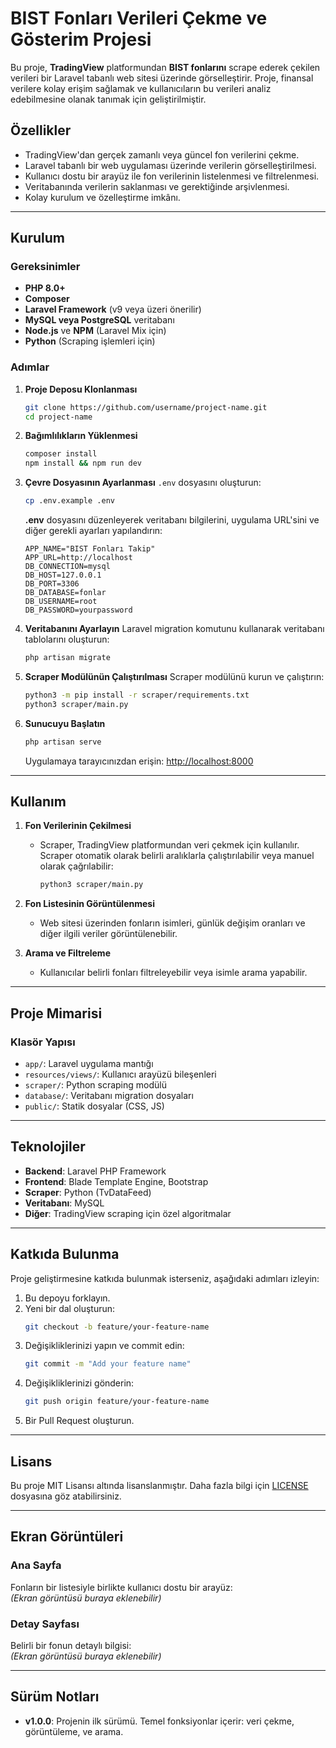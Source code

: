 
# BIST Fonları Verileri Çekme ve Gösterim Projesi

Bu proje, **TradingView** platformundan **BIST fonlarını** scrape ederek çekilen verileri bir Laravel tabanlı web sitesi üzerinde görselleştirir. Proje, finansal verilere kolay erişim sağlamak ve kullanıcıların bu verileri analiz edebilmesine olanak tanımak için geliştirilmiştir.

## Özellikler
- TradingView'dan gerçek zamanlı veya güncel fon verilerini çekme.
- Laravel tabanlı bir web uygulaması üzerinde verilerin görselleştirilmesi.
- Kullanıcı dostu bir arayüz ile fon verilerinin listelenmesi ve filtrelenmesi.
- Veritabanında verilerin saklanması ve gerektiğinde arşivlenmesi.
- Kolay kurulum ve özelleştirme imkânı.

---

## Kurulum

### Gereksinimler
- **PHP 8.0+**
- **Composer**
- **Laravel Framework** (v9 veya üzeri önerilir)
- **MySQL veya PostgreSQL** veritabanı
- **Node.js** ve **NPM** (Laravel Mix için)
- **Python** (Scraping işlemleri için)

### Adımlar

1. **Proje Deposu Klonlanması**
   ```bash
   git clone https://github.com/username/project-name.git
   cd project-name
   ```

2. **Bağımlılıkların Yüklenmesi**
   ```bash
   composer install
   npm install && npm run dev
   ```

3. **Çevre Dosyasının Ayarlanması**
   `.env` dosyasını oluşturun:
   ```bash
   cp .env.example .env
   ```
   **.env** dosyasını düzenleyerek veritabanı bilgilerini, uygulama URL'sini ve diğer gerekli ayarları yapılandırın:
   ```
   APP_NAME="BIST Fonları Takip"
   APP_URL=http://localhost
   DB_CONNECTION=mysql
   DB_HOST=127.0.0.1
   DB_PORT=3306
   DB_DATABASE=fonlar
   DB_USERNAME=root
   DB_PASSWORD=yourpassword
   ```

4. **Veritabanını Ayarlayın**
   Laravel migration komutunu kullanarak veritabanı tablolarını oluşturun:
   ```bash
   php artisan migrate
   ```

5. **Scraper Modülünün Çalıştırılması**
   Scraper modülünü kurun ve çalıştırın:
   ```bash
   python3 -m pip install -r scraper/requirements.txt
   python3 scraper/main.py
   ```

6. **Sunucuyu Başlatın**
   ```bash
   php artisan serve
   ```

   Uygulamaya tarayıcınızdan erişin: [http://localhost:8000](http://localhost:8000)

---

## Kullanım

1. **Fon Verilerinin Çekilmesi**
   - Scraper, TradingView platformundan veri çekmek için kullanılır. Scraper otomatik olarak belirli aralıklarla çalıştırılabilir veya manuel olarak çağrılabilir:
     ```bash
     python3 scraper/main.py
     ```

2. **Fon Listesinin Görüntülenmesi**
   - Web sitesi üzerinden fonların isimleri, günlük değişim oranları ve diğer ilgili veriler görüntülenebilir.

3. **Arama ve Filtreleme**
   - Kullanıcılar belirli fonları filtreleyebilir veya isimle arama yapabilir.

---

## Proje Mimarisi

### Klasör Yapısı
- `app/`: Laravel uygulama mantığı
- `resources/views/`: Kullanıcı arayüzü bileşenleri
- `scraper/`: Python scraping modülü
- `database/`: Veritabanı migration dosyaları
- `public/`: Statik dosyalar (CSS, JS)

---

## Teknolojiler
- **Backend**: Laravel PHP Framework
- **Frontend**: Blade Template Engine, Bootstrap
- **Scraper**: Python (TvDataFeed)
- **Veritabanı**: MySQL
- **Diğer**: TradingView scraping için özel algoritmalar

---

## Katkıda Bulunma
Proje geliştirmesine katkıda bulunmak isterseniz, aşağıdaki adımları izleyin:
1. Bu depoyu forklayın.
2. Yeni bir dal oluşturun:
   ```bash
   git checkout -b feature/your-feature-name
   ```
3. Değişikliklerinizi yapın ve commit edin:
   ```bash
   git commit -m "Add your feature name"
   ```
4. Değişikliklerinizi gönderin:
   ```bash
   git push origin feature/your-feature-name
   ```
5. Bir Pull Request oluşturun.

---

## Lisans
Bu proje MIT Lisansı altında lisanslanmıştır. Daha fazla bilgi için [LICENSE](LICENSE) dosyasına göz atabilirsiniz.

---

## Ekran Görüntüleri
### Ana Sayfa  
Fonların bir listesiyle birlikte kullanıcı dostu bir arayüz:  
*(Ekran görüntüsü buraya eklenebilir)*

### Detay Sayfası  
Belirli bir fonun detaylı bilgisi:  
*(Ekran görüntüsü buraya eklenebilir)*

---

## Sürüm Notları
- **v1.0.0**: Projenin ilk sürümü. Temel fonksiyonlar içerir: veri çekme, görüntüleme, ve arama.
